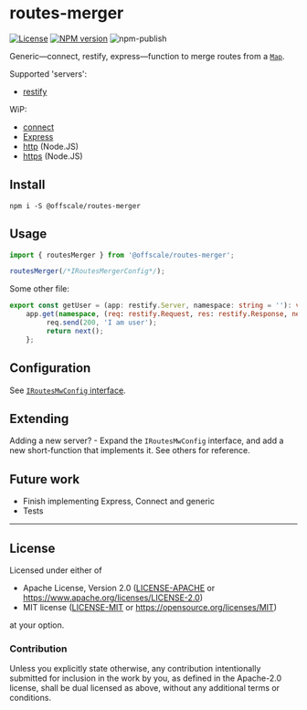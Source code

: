 routes-merger
=============
[![License](https://img.shields.io/badge/license-Apache--2.0%20OR%20MIT-blue.svg)](https://opensource.org/licenses/Apache-2.0)
[![NPM version](https://img.shields.io/npm/v/@offscale/routes-merger.svg)](https://www.npmjs.com/package/@offscale/routes-merger)
![npm-publish](https://github.com/SamuelMarks/routes-merger/workflows/npm-publish/badge.svg)


Generic—connect, restify, express—function to merge routes from a [`Map`](https://developer.mozilla.org/en-US/docs/Web/JavaScript/Reference/Global_Objects/Map).

Supported 'servers':

 - [restify](https://github.com/restify/node-restify)
 
WiP:

 - [connect](https://github.com/senchalabs/connect)
 - [Express](https://github.com/expressjs/express)
 - [http](https://nodejs.org/api/http.html) (Node.JS)
 - [https](https://nodejs.org/api/https.html) (Node.JS)

## Install

    npm i -S @offscale/routes-merger

## Usage
```ts
import { routesMerger } from '@offscale/routes-merger';

routesMerger(/*IRoutesMergerConfig*/);
```

Some other file:
```ts
export const getUser = (app: restify.Server, namespace: string = ''): void =>
    app.get(namespace, (req: restify.Request, res: restify.Response, next: restify.Next) => {
         req.send(200, 'I am user');
         return next();
    };
```

## Configuration

See [`IRoutesMwConfig` interface](interfaces.d.ts).

## Extending

Adding a new server? - Expand the `IRoutesMwConfig` interface, and add a new short-function that implements it. See others for reference.

## Future work

  - Finish implementing Express, Connect and generic
  - Tests

---

## License

Licensed under either of

- Apache License, Version 2.0 ([LICENSE-APACHE](LICENSE-APACHE) or <https://www.apache.org/licenses/LICENSE-2.0>)
- MIT license ([LICENSE-MIT](LICENSE-MIT) or <https://opensource.org/licenses/MIT>)

at your option.

### Contribution

Unless you explicitly state otherwise, any contribution intentionally submitted
for inclusion in the work by you, as defined in the Apache-2.0 license, shall be
dual licensed as above, without any additional terms or conditions.
